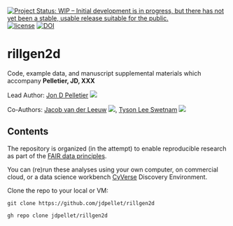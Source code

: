 [![Project Status: WIP – Initial development is in progress, but there has not yet been a stable, usable release suitable for the public.](https://www.repostatus.org/badges/latest/wip.svg)](https://www.repostatus.org/#wip) [![license](https://img.shields.io/badge/license-GPLv3-blue.svg)](https://opensource.org/licenses/GPL-3.0) [![DOI](https://zenodo.org/badge/116533015.svg)](https://zenodo.org/badge/latestdoi/116533015)
# rillgen2d

Code, example data, and manuscript supplemental materials which accompany **Pelletier, JD, XXX**

Lead Author: [Jon D Pelletier](http://jdpellet.github.io/) [![](https://orcid.org/sites/default/files/images/orcid_16x16.png)](http://orcid.org/0000-0002-0702-2646)

Co-Authors: [Jacob van der Leeuw](https://jvanderleeuw) [![](https://orcid.org/sites/default/files/images/orcid_16x16.png)](http://orcid.org/0000-0003-0892-9837),  [Tyson Lee Swetnam](https://tyson-swetnam.github.io/) [![](https://orcid.org/sites/default/files/images/orcid_16x16.png)](http://orcid.org/0000-0002-6639-7181)

## Contents

The repository is organized (in the attempt) to enable reproducible research as part of the [FAIR data principles](https://www.go-fair.org/fair-principles/).

You can (re)run these analyses using your own computer, on commercial cloud, or a data science workbench [CyVerse](https://cyverse.org) Discovery Environment.

Clone the repo to your local or VM:

```
git clone https://github.com/jdpellet/rillgen2d
```

```
gh repo clone jdpellet/rillgen2d
```
